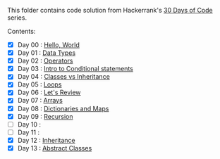 This folder contains code solution from Hackerrank's [30 Days of Code](https://www.hackerrank.com/domains/tutorials/30-days-of-code) series.

Contents:
- [x] Day 00 : [Hello, World](https://www.hackerrank.com/challenges/30-hello-world/problem) 
- [x] Day 01 : [Data Types](https://www.hackerrank.com/challenges/30-data-types/problem) 
- [x] Day 02 : [Operators](https://www.hackerrank.com/challenges/30-operators/problem) 
- [x] Day 03 : [Intro to Conditional statements](https://www.hackerrank.com/challenges/30-conditional-statements/problem) 
- [x] Day 04 : [Classes vs Inheritance](https://www.hackerrank.com/challenges/30-class-vs-instance/problem) 
- [x] Day 05 : [Loops](https://www.hackerrank.com/challenges/30-loops/problem)
- [x] Day 06 : [Let's Review](https://www.hackerrank.com/challenges/30-review-loop/problem)
- [x] Day 07 : [Arrays](https://www.hackerrank.com/challenges/30-arrays/problem)
- [x] Day 08 : [Dictionaries and Maps](https://www.hackerrank.com/challenges/30-dictionaries-and-maps/problem)
- [x] Day 09 : [Recursion](https://www.hackerrank.com/challenges/30-recursion/problem)
- [ ] Day 10 :
- [ ] Day 11 :
- [x] Day 12 : [Inheritance](https://www.hackerrank.com/challenges/30-inheritance/problem)
- [x] Day 13 : [Abstract Classes](https://www.hackerrank.com/challenges/30-abstract-classes/problem)